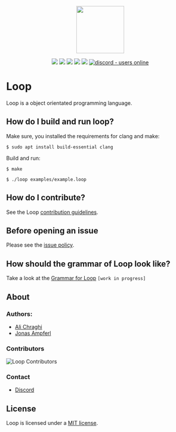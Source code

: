 <p align="center">
  <img style="text-align:center" src="https://avatars.githubusercontent.com/u/83108860?s=400&u=65339db9454ce0a053092a28ab961d7e9139e917&v=4" height="127px" width="128px">
</p>

<div style="text-align:center">

<p align="center">

<img src="https://img.shields.io/github/last-commit/loop-lang/loop?label=Last%20Commit"/>
<img src="https://img.shields.io/github/license/loop-lang/loop?label=License" />
<img src="https://img.shields.io/github/downloads/loop-lang/loop/total?label=Downlaods" />
<img src="https://img.shields.io/github/languages/code-size/loop-lang/loop?label=Code%20Size" />
<img src="https://img.shields.io/github/stars/loop-lang/loop?label=Stars&logo=github" />
<a href="https://discord.gg/a23N3Gdy">
  <img src="https://img.shields.io/discord/836863029080752128?color=7389D8&label=Discord&logo=discord&logoColor=ffffff" alt="discord - users online" />
</a>

</p>

</div>

# Loop
Loop is a object orientated programming language.

## How do I build and run loop?
Make sure, you installed the requirements for clang and make:
```shell
$ sudo apt install build-essential clang
```

Build and run:
```shell
$ make

$ ./loop examples/example.loop
```

## How do I contribute?
See the Loop [contribution guidelines](CONTRIBUTING.md).

## Before opening an issue
Please see the [issue policy](CONTRIBUTING.md#issue-policy).

## How should the grammar of Loop look like?
Take a look at the [Grammar for Loop](documentation/GRAMMAR.md) `[work in progress]`

## About
### Authors: 
- [Ali Chraghi](https://github.com/AliChraghi)
- [Jonas Ampferl](https://github.com/Ampferl)
### Contributors
![Loop Contributors](https://contrib.rocks/image?repo=loop-lang/loop)
### Contact
- [Discord](https://discord.gg/a23N3Gdy)

## License

Loop is licensed under a [MIT license](LICENSE).